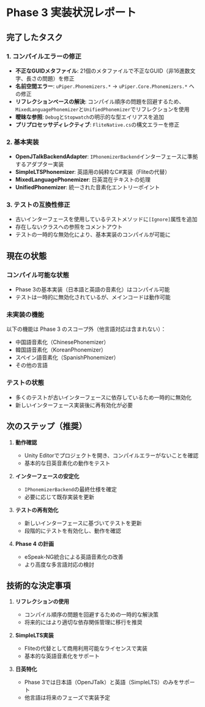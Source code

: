# Phase 3 実装状況レポート

## 完了したタスク

### 1. コンパイルエラーの修正
- **不正なGUIDメタファイル**: 21個のメタファイルで不正なGUID（非16進数文字、長さの問題）を修正
- **名前空間エラー**: `uPiper.Phonemizers.*` → `uPiper.Core.Phonemizers.*` への修正
- **リフレクションベースの解決**: コンパイル順序の問題を回避するため、`MixedLanguagePhonemizer`と`UnifiedPhonemizer`でリフレクションを使用
- **曖昧な参照**: `Debug`と`Stopwatch`の明示的な型エイリアスを追加
- **プリプロセッサディレクティブ**: `FliteNative.cs`の構文エラーを修正

### 2. 基本実装
- **OpenJTalkBackendAdapter**: `IPhonemizerBackend`インターフェースに準拠するアダプター実装
- **SimpleLTSPhonemizer**: 英語用の純粋なC#実装（Fliteの代替）
- **MixedLanguagePhonemizer**: 日英混在テキストの処理
- **UnifiedPhonemizer**: 統一された音素化エントリーポイント

### 3. テストの互換性修正
- 古いインターフェースを使用しているテストメソッドに`[Ignore]`属性を追加
- 存在しないクラスへの参照をコメントアウト
- テストの一時的な無効化により、基本実装のコンパイルが可能に

## 現在の状態

### コンパイル可能な状態
- Phase 3の基本実装（日本語と英語の音素化）はコンパイル可能
- テストは一時的に無効化されているが、メインコードは動作可能

### 未実装の機能
以下の機能は Phase 3 のスコープ外（他言語対応は含まれない）：
- 中国語音素化（ChinesePhonemizer）
- 韓国語音素化（KoreanPhonemizer）
- スペイン語音素化（SpanishPhonemizer）
- その他の言語

### テストの状態
- 多くのテストが古いインターフェースに依存しているため一時的に無効化
- 新しいインターフェース実装後に再有効化が必要

## 次のステップ（推奨）

1. **動作確認**
   - Unity Editorでプロジェクトを開き、コンパイルエラーがないことを確認
   - 基本的な日英音素化の動作をテスト

2. **インターフェースの安定化**
   - `IPhonemizerBackend`の最終仕様を確定
   - 必要に応じて既存実装を更新

3. **テストの再有効化**
   - 新しいインターフェースに基づいてテストを更新
   - 段階的にテストを有効化し、動作を確認

4. **Phase 4 の計画**
   - eSpeak-NG統合による英語音素化の改善
   - より高度な多言語対応の検討

## 技術的な決定事項

1. **リフレクションの使用**
   - コンパイル順序の問題を回避するための一時的な解決策
   - 将来的にはより適切な依存関係管理に移行を推奨

2. **SimpleLTS実装**
   - Fliteの代替として商用利用可能なライセンスで実装
   - 基本的な英語音素化をサポート

3. **日英特化**
   - Phase 3では日本語（OpenJTalk）と英語（SimpleLTS）のみをサポート
   - 他言語は将来のフェーズで実装予定